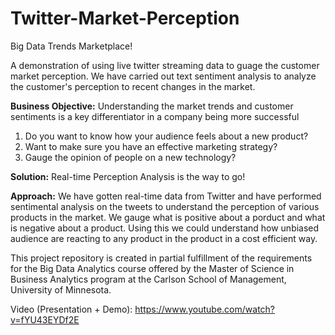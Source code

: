 # Twitter-Market-Perception 
Big Data Trends Marketplace!

A demonstration of using live twitter streaming data to guage the customer market perception. We have carried out text sentiment analysis to analyze the customer's perception to recent changes in the market.      

**Business Objective:**
Understanding the market trends and customer sentiments is a key differentiator in a company being more successful  
1. Do you want to know how your audience feels about a new product?
2. Want to make sure you have an effective marketing strategy?
3. Gauge the opinion of people on a new technology?

**Solution:**
Real-time Perception Analysis is the way to go!

**Approach:**
We have gotten real-time data from Twitter and have performed sentimental analysis on the tweets to understand the perception of various products in the market. We gauge what is positive about a porduct and what is negative about a product. Using this we could understand how unbiased audience are reacting to any product in the product in a cost efficient way.


This project repository is created in partial fulfillment of the requirements for the Big Data Analytics course offered by the Master of Science in Business Analytics program at the Carlson School of Management, University of Minnesota. 

Video (Presentation + Demo): https://www.youtube.com/watch?v=fYU43EYDf2E
